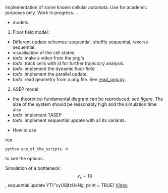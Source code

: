 Implementation of some known cellular automata. Use for academic purposes only.
Work in progress ...

* models

1. Floor field model:
  - Different update schemes: sequential, shuffle sequential, reverse sequential.
  - visualisation of the cell states.
  - *todo*: make a video from the png's
  - *todo*: track cells with _id_ for further trajectory analysis.
  - *todo*: implement the dynamic floor field
  - *todo*: implement the parallel update.
  - *todo*: read geometry from a png file. See [read_png.py](geometry/read_png.py).
2. ASEP model
  - the theoretical fundamental diagram can be reproduced, see [figure](figs/asep_fd.png). The size of the system should be reasonably high and the simulation time also.
  - *todo*: implement TASEP
  - *todo*: implement sequential update with all its variants.

* How to use

run

```
python one_of_the_scripts -h
``` 

to see the options.

Simulation of a bottleneck:
$$\kappa_s=10$$, sequential update
YT("xyU8jfzUxNg, print = TRUE)
[Video](https://www.youtube.com/watch?v=xyU8jfzUxNg&feature=youtu.be)
